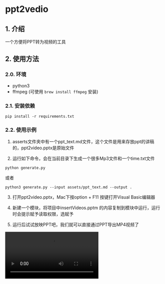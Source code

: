 # ppt2vedio

## 1. 介绍
一个方便将PPT转为视频的工具

## 2. 使用方法

### 2.0. 环境
- python3
- ffmpeg (可使用 `brew install ffmpeg` 安装)

### 2.1. 安装依赖

```shell
pip install -r requirements.txt
```

### 2.2. 使用示例

1. asserts文件夹中有一个ppt_text.md文件，这个文件是用来存放ppt的讲稿的，ppt2video.pptx是原始文件

2. 运行如下命令，会在当前目录下生成一个很多Mp3文件和一个time.txt文件
```shell
python generate.py
```
或者
```shell
python3 generate.py --input assets/ppt_text.md --output .
```

3. 打开ppt2video.pptx，Mac下按option + F11 按键打开Visual Basic编辑器

4. 新建一个模块，将项目中insertVideos.pptm 的内容复制到模块中运行，运行时会提示赋予读取权限，选赋予

5. 运行后试试放映PPT吧，我们就可以直接通过PPT导出MP4视频了

<video src="assets/ppt2video_completed.mp4" controls>
  你的浏览器不支持 <code>video</code> 标签。
</video>
